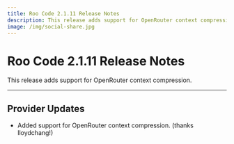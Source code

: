 ```yaml
---
title: Roo Code 2.1.11 Release Notes
description: This release adds support for OpenRouter context compression.
image: /img/social-share.jpg
---
```


# Roo Code 2.1.11 Release Notes

This release adds support for OpenRouter context compression.

---

## Provider Updates

*   Added support for OpenRouter context compression. (thanks lloydchang!)